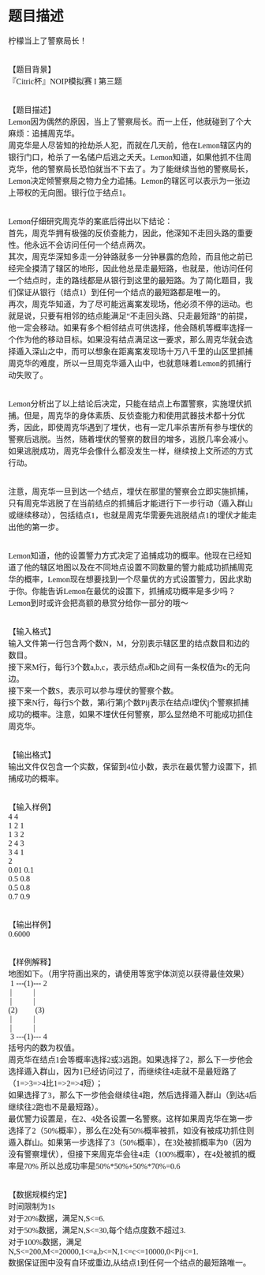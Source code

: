 # 题目描述


<span style="font-family:&#39;Microsoft YaHei&#39;;font-size:16px;">柠檬当上了警察局长！</span><br/>
<br/>
<br/>
<span style="font-family:&#39;Microsoft YaHei&#39;;font-size:16px;">【题目背景】</span><br/>
<span style="font-family:&#39;Microsoft YaHei&#39;;font-size:16px;">『Citric杯』NOIP模拟赛 I 第三题</span><br/>
<br/>
<br/>
<span style="font-family:&#39;Microsoft YaHei&#39;;font-size:16px;">【题目描述】</span><br/>
<span style="font-family:&#39;Microsoft YaHei&#39;;font-size:16px;">Lemon因为偶然的原因，当上了警察局长。而一上任，他就碰到了个大麻烦：追捕周克华。</span><br/>
<span style="font-family:&#39;Microsoft YaHei&#39;;font-size:16px;">周克华是人尽皆知的抢劫杀人犯，而就在几天前，他在Lemon辖区内的银行门口，枪杀了一名储户后逃之夭夭。Lemon知道，如果他抓不住周克华，他的警察局长恐怕就当不下去了。为了能继续当他的警察局长，Lemon决定倾警察局之物力全力追捕。Lemon的辖区可以表示为一张边上带权的无向图。银行位于结点1。</span><br/>
<br/>
<br/>
<span style="font-family:&#39;Microsoft YaHei&#39;;font-size:16px;">Lemon仔细研究周克华的案底后得出以下结论：</span><br/>
<span style="font-family:&#39;Microsoft YaHei&#39;;font-size:16px;">首先，周克华拥有极强的反侦查能力，因此，他深知不走回头路的重要性。他永远不会访问任何一个结点两次。</span><br/>
<span style="font-family:&#39;Microsoft YaHei&#39;;font-size:16px;">其次，周克华深知多走一分钟路就多一分钟暴露的危险，而且他之前已经完全摸清了辖区的地形，因此他总是走最短路，也就是，他访问任何一个结点时，走的路线都是从银行到这里的最短路。为了简化题目，我们保证从银行（结点1）到任何一个结点的最短路都是唯一的。</span><br/>
<span style="font-family:&#39;Microsoft YaHei&#39;;font-size:16px;">再次，周克华知道，为了尽可能远离案发现场，他必须不停的运动。也就是说，只要有相邻的结点能满足“不走回头路、只走最短路”的前提，他一定会移动。如果有多个相邻结点可供选择，他会随机等概率选择一个作为他的移动目标。如果没有结点满足这一要求，那么周克华就会选择遁入深山之中，而可以想象在距离案发现场十万八千里的山区里抓捕周克华的难度，所以一旦周克华遁入山中，也就意味着Lemon的抓捕行动失败了。</span><br/>
<span style="font-family:&#39;Microsoft YaHei&#39;;font-size:16px;"></span><br/>
<br/>
<span style="font-family:&#39;Microsoft YaHei&#39;;font-size:16px;">Lemon分析出了以上结论后决定，只能在结点上布置警察，实施埋伏抓捕。但是，周克华的身体素质、反侦查能力和使用武器技术都十分优秀，因此，即使周克华遇到了埋伏，也有一定几率杀害所有参与埋伏的警察后逃脱。当然，随着埋伏的警察的数目的增多，逃脱几率会减小。如果逃脱成功，周克华会像什么都没发生一样，继续按上文所述的方式行动。</span><br/>
<br/>
<br/>
<span style="font-family:&#39;Microsoft YaHei&#39;;font-size:16px;">注意，周克华一旦到达一个结点，埋伏在那里的警察会立即实施抓捕，只有周克华逃脱了在当前结点的抓捕后才能进行下一步行动（遁入群山或继续移动），包括结点1，也就是周克华需要先逃脱结点1的埋伏才能走出他的第一步。</span><br/>
<br/>
<br/>
<span style="font-family:&#39;Microsoft YaHei&#39;;font-size:16px;">Lemon知道，他的设置警力方式决定了追捕成功的概率。他现在已经知道了他的辖区地图以及在不同地点设置不同数量的警力能成功抓捕周克华的概率，Lemon现在想要找到一个尽量优的方式设置警力，因此求助于你。你能告诉Lemon在最优的设置下，抓捕成功概率是多少吗？ Lemon到时或许会把高额的悬赏分给你一部分的哦～</span><br/>
<br/>
<br/>
<span style="font-family:&#39;Microsoft YaHei&#39;;font-size:16px;">【输入格式】</span><br/>
<span style="font-family:&#39;Microsoft YaHei&#39;;font-size:16px;">输入文件第一行包含两个数N，M，分别表示辖区里的结点数目和边的数目。</span><br/>
<span style="font-family:&#39;Microsoft YaHei&#39;;font-size:16px;">接下来M行，每行3个数a,b,c，表示结点a和b之间有一条权值为c的无向边。</span><br/>
<span style="font-family:&#39;Microsoft YaHei&#39;;font-size:16px;">接下来一个数S，表示可以参与埋伏的警察个数。</span><br/>
<span style="font-family:&#39;Microsoft YaHei&#39;;font-size:16px;">接下来N行，每行S个数，第i行第j个数Pij表示在结点i埋伏j个警察抓捕成功的概率。注意，如果不埋伏任何警察，那么显然绝不可能成功抓住周克华。</span><br/>
<br/>
<br/>
<span style="font-family:&#39;Microsoft YaHei&#39;;font-size:16px;">【输出格式】</span><br/>
<span style="font-family:&#39;Microsoft YaHei&#39;;font-size:16px;">输出文件仅包含一个实数，保留到4位小数，表示在最优警力设置下，抓捕成功的概率。</span><br/>
<br/>
<br/>
<span style="font-family:&#39;Microsoft YaHei&#39;;font-size:16px;">【输入样例】</span><br/>
<span style="font-family:&#39;Microsoft YaHei&#39;;font-size:16px;">4 4</span><br/>
<span style="font-family:&#39;Microsoft YaHei&#39;;font-size:16px;">1 2 1</span><br/>
<span style="font-family:&#39;Microsoft YaHei&#39;;font-size:16px;">1 3 2</span><br/>
<span style="font-family:&#39;Microsoft YaHei&#39;;font-size:16px;">2 4 3</span><br/>
<span style="font-family:&#39;Microsoft YaHei&#39;;font-size:16px;">3 4 1</span><br/>
<span style="font-family:&#39;Microsoft YaHei&#39;;font-size:16px;">2</span><br/>
<span style="font-family:&#39;Microsoft YaHei&#39;;font-size:16px;">0.01 0.1</span><br/>
<span style="font-family:&#39;Microsoft YaHei&#39;;font-size:16px;">0.5 0.8</span><br/>
<span style="font-family:&#39;Microsoft YaHei&#39;;font-size:16px;">0.5 0.8</span><br/>
<span style="font-family:&#39;Microsoft YaHei&#39;;font-size:16px;">0.7 0.9</span><br/>
<br/>
<br/>
<span style="font-family:&#39;Microsoft YaHei&#39;;font-size:16px;">【输出样例】</span><br/>
<span style="font-family:&#39;Microsoft YaHei&#39;;font-size:16px;">0.6000</span><br/>
<br/>
<br/>
<span style="font-family:&#39;Microsoft YaHei&#39;;font-size:16px;">【样例解释】</span><br/>
<span style="font-family:&#39;Microsoft YaHei&#39;;font-size:16px;">地图如下。（用字符画出来的，请使用等宽字体浏览以获得最佳效果）</span><br/>
<span style="font-family:&#39;Microsoft YaHei&#39;;font-size:16px;"> 1 ---(1)--- 2</span><br/>
<span style="font-family:&#39;Microsoft YaHei&#39;;font-size:16px;"> |           |</span><br/>
<span style="font-family:&#39;Microsoft YaHei&#39;;font-size:16px;"> |           |</span><br/>
<span style="font-family:&#39;Microsoft YaHei&#39;;font-size:16px;">(2)         (3)</span><br/>
<span style="font-family:&#39;Microsoft YaHei&#39;;font-size:16px;"> |           |</span><br/>
<span style="font-family:&#39;Microsoft YaHei&#39;;font-size:16px;"> |           |</span><br/>
<span style="font-family:&#39;Microsoft YaHei&#39;;font-size:16px;"> 3 ---(1)--- 4</span><br/>
<span style="font-family:&#39;Microsoft YaHei&#39;;font-size:16px;">括号内的数为权值。</span><br/>
<span style="font-family:&#39;Microsoft YaHei&#39;;font-size:16px;">周克华在结点1会等概率选择2或3逃跑。如果选择了2，那么下一步他会选择遁入群山，因为1已经访问过了，而继续往4走就不是最短路了（1=&gt;3=&gt;4比1=&gt;2=&gt;4短）；</span><br/>
<span style="font-family:&#39;Microsoft YaHei&#39;;font-size:16px;">如果选择了3，那么下一步他会继续往4跑，然后选择遁入群山（到达4后继续往2跑也不是最短路）。</span><br/>
<span style="font-family:&#39;Microsoft YaHei&#39;;font-size:16px;">最优警力设置是，在2、4处各设置一名警察。这样如果周克华在第一步选择了2（50%概率），那么在2处有50%概率被抓，如没有被成功抓住则遁入群山。如果第一步选择了3（50%概率），在3处被抓概率为0（因为没有警察埋伏），但接下来周克华会往4走（100%概率），在4处被抓的概率是70% 所以总成功率是50%*50%+50%*70%=0.6</span><br/>
<br/>
<br/>
<span style="font-family:&#39;Microsoft YaHei&#39;;font-size:16px;">【数据规模约定】</span><br/>
<span style="font-family:&#39;Microsoft YaHei&#39;;font-size:16px;">时间限制为1s</span><br/>
<span style="font-family:&#39;Microsoft YaHei&#39;;font-size:16px;">对于20%数据，满足N,S&lt;=6.</span><br/>
<span style="font-family:&#39;Microsoft YaHei&#39;;font-size:16px;">对于50%数据，满足N,S&lt;=30,每个结点度数不超过3.</span><br/>
<span style="font-family:&#39;Microsoft YaHei&#39;;font-size:16px;">对于100%数据，满足N,S&lt;=200,M&lt;=20000,1&lt;=a,b&lt;=N,1&lt;=c&lt;=10000,0&lt;Pij&lt;=1.</span><br/>
<span style="font-family:&#39;Microsoft YaHei&#39;;font-size:16px;">数据保证图中没有自环或重边,从结点1到任何一个结点的最短路唯一。</span><br/>
<br/>
<br/>

